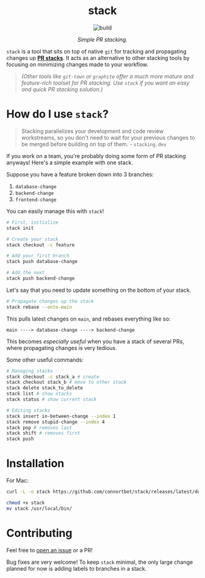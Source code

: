 <div align="center">
<h1>
stack
</h1>
</div>

<p align="center">
    <img src="https://github.com/connortbot/stack/actions/workflows/rust.yml/badge.svg" alt="build">
</p>

<p align="center">
<i>
Simple PR stacking.
</i>
</p>

`stack` is a tool that sits on top of native `git` for tracking and propagating changes up [**PR stacks**](https://www.stacking.dev/). It acts as an alternative to other stacking tools by focusing on minimizing changes made to your workflow.

> *(Other tools like `git-town` or `graphite` offer a much more mature and feature-rich toolset for PR stacking. Use `stack` if you want an easy and quick PR stacking solution.)*

# How do I use `stack`?
> Stacking parallelizes your development and code review workstreams, so you don't need to wait for your previous changes to be merged before building on top of them. - `stacking.dev`

If you work on a team, you're probably doing some form of PR stacking anyways! Here's a simple example with one stack.

Suppose you have a feature broken down into 3 branches:
1. `database-change`
2. `backend-change`
3. `frontend-change`

You can easily manage this with `stack`!

```bash
# First, initialize
stack init

# Create your stack
stack checkout -c feature

# Add your first branch
stack push database-change

# Add the next
stack push backend-change
```

Let's say that you need to update something on the bottom of your stack.

```bash 
# Propagate changes up the stack
stack rebase --onto-main
```
This pulls latest changes on `main`, and rebases everything like so:
```
main ----> database-change ----> backend-change
```

This becomes *especially useful* when you have a stack of several PRs, where propagating changes is very tedious.

Some other useful commands:
```bash
# Managing stacks
stack checkout -c stack_a # create
stack checkout stack_b # move to other stack
stack delete stack_to_delete
stack list # show stacks
stack status # show current stack

# Editing stacks
stack insert in-between-change --index 1
stack remove stupid-change --index 4
stack pop # removes last
stack shift # removes first
stack push
```

# Installation
For Mac:
```bash
curl -L -o stack https://github.com/connortbot/stack/releases/latest/download/stack

chmod +x stack
mv stack /usr/local/bin/
```

# Contributing
Feel free to [open an issue](https://github.com/connortbot/stack/issues/new) or a PR!

Bug fixes are very welcome! To keep `stack` minimal, the only large change planned for now is adding labels to branches in a stack.